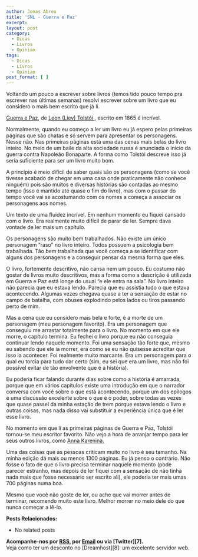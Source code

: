 ```yaml
---
author: Jonas Abreu
title: 'SNL - Guerra e Paz'
excerpt:
layout: post
category:
  - Dicas
  - Livros
  - Opiniao
tags:
  - Dicas
  - Livros
  - Opiniao
post_format: [ ]
---
```

Voltando um pouco a escrever sobre livros (temos tido pouco tempo pra escrever nas últimas semanas) resolvi escrever sobre um livro que eu considero o mais bem escrito que já li.

[Guerra e Paz][1], de [Leon (Liev) Tolstói ][2], escrito em 1865 é incrível.

Normalmente, quando eu começo a ler um livro eu já espero pelas primeiras páginas que são chatas e só servem para apresentar os personagens. Nesse não. Nas primeiras páginas está uma das cenas mais belas do livro inteiro. No meio de um baile da alta sociedade russa é anunciada o inicio da guerra contra Napoleão Bonaparte. A forma como Tolstói descreve isso já seria suficiente para ser um livro muito bom.

A princípio é meio difícil de saber quais são os personagens (como se você tivesse acabado de chegar em uma casa onde praticamente não conhece ninguém) pois são muitos e diversas histórias são contadas ao mesmo tempo (isso é mantido até quase o fim do livro), mas com o passar do tempo você vai se acostumando com os nomes a começa a associar os personagens aos nomes.

Um texto de uma fluidez incrível. Em nenhum momento eu fiquei cansado com o livro. Era realmente muito difícil de parar de ler. Sempre dava vontade de ler mais um capítulo.

Os personagens são muito bem trabalhados. Não existe um único personagem “raso” no livro inteiro. Todos possuem a psicologia bem trabalhada. Tão bem trabalhada que você começa a se identificar com alguns dos personagens e a conseguir pensar da mesma forma que eles.

O livro, fortemente descritivo, não cansa nem um pouco. Eu costumo não gostar de livros muito descritivos, mas a forma como a descrição é utilizada em Guerra e Paz está longe do usual “e ele entra na sala”. No livro inteiro não parecia que eu estava lendo. Parecia que eu assistia tudo o que estava acontecendo. Algumas vezes chegava quase a ter a sensação de estar no campo de batalha, com obuses explodindo pelos lados ou tiros passando perto de mim.

Mas a cena que eu considero mais bela e forte, é a morte de um personagem (meu personagem favorito). Era um personagem que conseguiu me arrastar totalmente para o livro. No momento em que ele morre, o capítulo termina. Eu fechei o livro porque eu não conseguia continuar lendo naquele momento. Foi uma sensação tão forte que, mesmo eu sabendo que ele ia morrer, era como se eu não quisesse acreditar que isso ia acontecer. Foi realmente muito marcante. Era um personagem para o qual eu torcia para tudo dar certo (sim, eu sei que era um livro, mas não foi possível evitar de tão envolvente que é a história).

Eu poderia ficar falando durante dias sobre como a história é amarrada, porque que em vários capítulos existe uma introdução em que o narrador conversa com você sobre o que está acontecendo, porque um dos epílogos é uma discussão excelente sobre o que é o poder, sobre todas as vezes que quase passei da minha estação de trem porque estava lendo o livro e outras coisas, mas nada disso vai substituir a experiência única que é ler esse livro.

No momento em que li as primeiras páginas de Guerra e Paz, Tolstói tornou-se meu escritor favorito. Não vejo a hora de arranjar tempo para ler seus outros livros, como [Anna Karenina.][3]

Uma das coisas que as pessoas criticam muito no livro é seu tamanho. Na minha edição dá mais ou menos 1300 páginas. Eu já penso o contrário. Não fosse o fato de que o livro precisa terminar naquele momento (pode parecer estranho, mas depois de ler fiquei com a sensação de não tinha nada mais que fosse necessário ser escrito ali), ele poderia ter mais umas 700 páginas numa boa.

Mesmo que você não goste de ler, ou ache que vai morrer antes de terminar, recomendo muito este livro. Melhor morrer no meio dele do que nunca começar a lê-lo.

**Posts Relacionados:** 
*   No related posts









**Acompanhe-nos por [ RSS][5], por [Email][6] ou via [Twitter][7].**  
Veja como ter um desconto no [Dreamhost][8]: um excelente servidor web.

 [1]: http://en.wikipedia.org/wiki/War_and_Peace
 [2]: http://en.wikipedia.org/wiki/Leo_Tolstoy
 [3]: http://en.wikipedia.org/wiki/Anna_Karenina
 [4]: https://twitter.com/share
 [5]: http://feeds.feedburner.com/VidaGeek
 [6]: http://feedburner.google.com/fb/a/mailverify?uri=VidaGeek&loc=pt_BR


